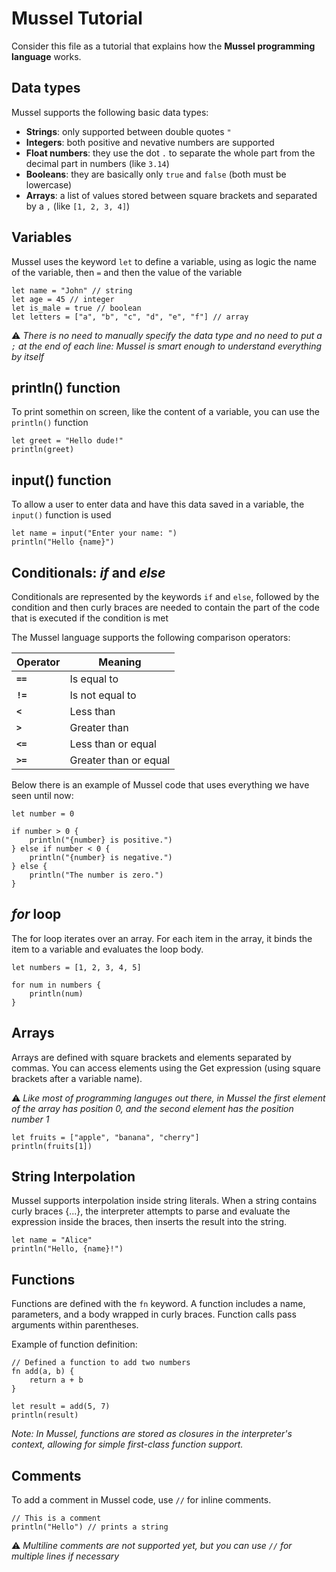 # Mussel Tutorial

Consider this file as a tutorial that explains how the **Mussel programming language** works.

## Data types

Mussel supports the following basic data types:

- **Strings**: only supported between double quotes `"`
- **Integers**: both positive and nevative numbers are supported
- **Float numbers**: they use the dot `.` to separate the whole part from the decimal part in numbers (like `3.14`)
- **Booleans**: they are basically only `true` and `false` (both must be lowercase)
- **Arrays**: a list of values stored between square brackets and separated by a `,` (like `[1, 2, 3, 4]`)

## Variables
Mussel uses the keyword `let` to define a variable, using as logic the name of the variable, then `=` and then the value of the variable

```
let name = "John" // string
let age = 45 // integer
let is_male = true // boolean
let letters = ["a", "b", "c", "d", "e", "f"] // array
```

⚠️ *There is no need to manually specify the data type and no need to put a `;` at the end of each line: Mussel is smart enough to understand everything by itself*

## println() function
To print somethin on screen, like the content of a variable, you can use the `println()` function

```
let greet = "Hello dude!"
println(greet)
```

## input() function
To allow a user to enter data and have this data saved in a variable, the `input()` function is used

```
let name = input("Enter your name: ")
println("Hello {name}")
```

## Conditionals: *if* and *else*
Conditionals are represented by the keywords `if` and `else`, followed by the condition and then curly braces are needed to contain the part of the code that is executed if the condition is met

The Mussel language supports the following comparison operators:

| Operator     | Meaning              |
|--------------|----------------------|
| **`==`**     | Is equal to          |
| **`!=`**     | Is not equal to      |
| **`<`**      | Less than            |
| **`>`**      | Greater than         |
| **`<=`**     | Less than or equal   |
| **`>=`**     | Greater than or equal|

Below there is an example of Mussel code that uses everything we have seen until now:

```
let number = 0

if number > 0 {
    println("{number} is positive.")
} else if number < 0 { 
    println("{number} is negative.")
} else { 
    println("The number is zero.")  
}
```

## *for* loop
The for loop iterates over an array. For each item in the array, it binds the item to a variable and evaluates the loop body.

```
let numbers = [1, 2, 3, 4, 5]

for num in numbers {
    println(num)
}
```

## Arrays
Arrays are defined with square brackets and elements separated by commas. You can access elements using the Get expression (using square brackets after a variable name).

⚠️ *Like most of programming languges out there, in Mussel the first element of the array has position 0, and the second element has the position number 1*

```
let fruits = ["apple", "banana", "cherry"]
println(fruits[1])
```

## String Interpolation
Mussel supports interpolation inside string literals. When a string contains curly braces {...}, the interpreter attempts to parse and evaluate the expression inside the braces, then inserts the result into the string.

```
let name = "Alice"
println("Hello, {name}!")
```

## Functions
Functions are defined with the `fn` keyword. A function includes a name, parameters, and a body wrapped in curly braces. Function calls pass arguments within parentheses.

Example of function definition:

```
// Defined a function to add two numbers
fn add(a, b) {
    return a + b
}

let result = add(5, 7)
println(result)
```

*Note: In Mussel, functions are stored as closures in the interpreter's context, allowing for simple first-class function support.*

## Comments
To add a comment in Mussel code, use `//` for inline comments.

```
// This is a comment
println("Hello") // prints a string
```

⚠️ *Multiline comments are not supported yet, but you can use `//` for multiple lines if necessary*